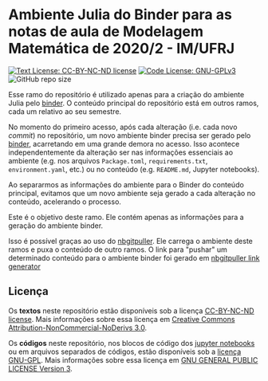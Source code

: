 # Ambiente Julia do Binder para as notas de aula de Modelagem Matemática de 2020/2 - IM/UFRJ

[![Text License: CC-BY-NC-ND license](https://img.shields.io/badge/Text%20License-CC--BY--NC--ND-yellow.svg)](https://opensource.org/licenses/MIT) [![Code License: GNU-GPLv3](https://img.shields.io/badge/Code%20License-GNU--GPLv3-yellow.svg)](https://www.gnu.org/licenses/gpl.html) ![GitHub repo size](https://img.shields.io/github/repo-size/rmsrosa/nbbinder)

Esse ramo do repositório é utilizado apenas para a criação do ambiente Julia pelo [binder](https://mybinder.org). O conteúdo principal do repositório está em outros ramos, cada um relativo ao seu semestre.

No momento do primeiro acesso, após cada alteração (i.e. cada novo *commit*) no repositório, um novo ambiente binder precisa ser gerado pelo [binder](https://mybinder.org), acarretando em uma grande demora no acesso. Isso acontece independentemente da alteração ser nas informações essenciais ao ambiente (e.g. nos arquivos `Package.toml`, `requirements.txt`, `environment.yaml`, etc.) ou no conteúdo (e.g. `README.md`, Jupyter notebooks).

Ao separarmos as informações do ambiente para o Binder do conteúdo principal, evitamos que um novo ambiente seja gerado a cada alteração no conteúdo, acelerando o processo.

Este é o objetivo deste ramo. Ele contém apenas as informações para a geração do ambiente binder.

Isso é possível graças ao uso do [nbgitpuller](https://jupyterhub.github.io/nbgitpuller/index.html). Ele carrega o ambiente deste ramos e puxa o conteúdo de outro ramos. O link para "pushar" um determinado conteúdo para o ambiente binder foi gerado em [nbgitpuller link generator](https://jupyterhub.github.io/nbgitpuller/link#nbgitpuller-link-generator)

## Licença

Os **textos** neste repositório estão disponíveis sob a licença [CC-BY-NC-ND license](LICENSE-TEXT). Mais informações sobre essa licença em [Creative Commons Attribution-NonCommercial-NoDerivs 3.0](https://creativecommons.org/licenses/by-nc-nd/3.0/us/legalcode).

Os **códigos** neste repositório, nos blocos de código dos [jupyter notebooks](https://jupyter.org/) ou em arquivos separados de códigos, estão disponíveis sob a [licença GNU-GPL](LICENSE-CODE). Mais informações sobre essa licença em [GNU GENERAL PUBLIC LICENSE Version 3](https://www.gnu.org/licenses/gpl.html).
